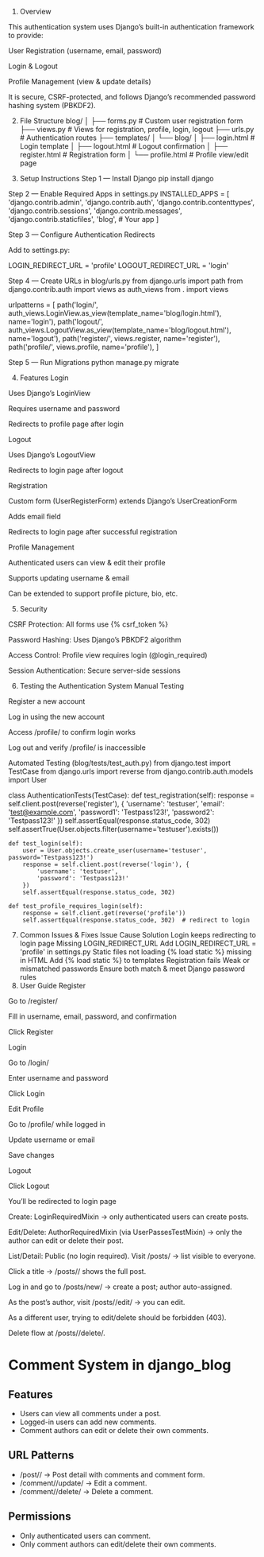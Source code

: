 1. Overview

This authentication system uses Django’s built-in authentication framework to provide:

User Registration (username, email, password)

Login & Logout

Profile Management (view & update details)

It is secure, CSRF-protected, and follows Django’s recommended password hashing system (PBKDF2).

2. File Structure
blog/
│
├── forms.py               # Custom user registration form
├── views.py               # Views for registration, profile, login, logout
├── urls.py                 # Authentication routes
├── templates/
│   └── blog/
│       ├── login.html      # Login template
│       ├── logout.html     # Logout confirmation
│       ├── register.html   # Registration form
│       └── profile.html    # Profile view/edit page

3. Setup Instructions
Step 1 — Install Django
pip install django

Step 2 — Enable Required Apps in settings.py
INSTALLED_APPS = [
    'django.contrib.admin',
    'django.contrib.auth',
    'django.contrib.contenttypes',
    'django.contrib.sessions',
    'django.contrib.messages',
    'django.contrib.staticfiles',
    'blog',  # Your app
]

Step 3 — Configure Authentication Redirects

Add to settings.py:

LOGIN_REDIRECT_URL = 'profile'
LOGOUT_REDIRECT_URL = 'login'

Step 4 — Create URLs in blog/urls.py
from django.urls import path
from django.contrib.auth import views as auth_views
from . import views

urlpatterns = [
    path('login/', auth_views.LoginView.as_view(template_name='blog/login.html'), name='login'),
    path('logout/', auth_views.LogoutView.as_view(template_name='blog/logout.html'), name='logout'),
    path('register/', views.register, name='register'),
    path('profile/', views.profile, name='profile'),
]

Step 5 — Run Migrations
python manage.py migrate

4. Features
Login

Uses Django’s LoginView

Requires username and password

Redirects to profile page after login

Logout

Uses Django’s LogoutView

Redirects to login page after logout

Registration

Custom form (UserRegisterForm) extends Django’s UserCreationForm

Adds email field

Redirects to login page after successful registration

Profile Management

Authenticated users can view & edit their profile

Supports updating username & email

Can be extended to support profile picture, bio, etc.

5. Security

CSRF Protection: All forms use {% csrf_token %}

Password Hashing: Uses Django’s PBKDF2 algorithm

Access Control: Profile view requires login (@login_required)

Session Authentication: Secure server-side sessions

6. Testing the Authentication System
Manual Testing

Register a new account

Log in using the new account

Access /profile/ to confirm login works

Log out and verify /profile/ is inaccessible

Automated Testing (blog/tests/test_auth.py)
from django.test import TestCase
from django.urls import reverse
from django.contrib.auth.models import User

class AuthenticationTests(TestCase):
    def test_registration(self):
        response = self.client.post(reverse('register'), {
            'username': 'testuser',
            'email': 'test@example.com',
            'password1': 'Testpass123!',
            'password2': 'Testpass123!'
        })
        self.assertEqual(response.status_code, 302)
        self.assertTrue(User.objects.filter(username='testuser').exists())

    def test_login(self):
        user = User.objects.create_user(username='testuser', password='Testpass123!')
        response = self.client.post(reverse('login'), {
            'username': 'testuser',
            'password': 'Testpass123!'
        })
        self.assertEqual(response.status_code, 302)

    def test_profile_requires_login(self):
        response = self.client.get(reverse('profile'))
        self.assertEqual(response.status_code, 302)  # redirect to login

7. Common Issues & Fixes
Issue	Cause	Solution
Login keeps redirecting to login page	Missing LOGIN_REDIRECT_URL	Add LOGIN_REDIRECT_URL = 'profile' in settings.py
Static files not loading	{% load static %} missing in HTML	Add {% load static %} to templates
Registration fails	Weak or mismatched passwords	Ensure both match & meet Django password rules
8. User Guide
Register

Go to /register/

Fill in username, email, password, and confirmation

Click Register

Login

Go to /login/

Enter username and password

Click Login

Edit Profile

Go to /profile/ while logged in

Update username or email

Save changes

Logout

Click Logout

You’ll be redirected to login page


Create: LoginRequiredMixin → only authenticated users can create posts.

Edit/Delete: AuthorRequiredMixin (via UserPassesTestMixin) → only the author can edit or delete their post.

List/Detail: Public (no login required).
Visit /posts/ → list visible to everyone.

Click a title → /posts/<pk>/ shows the full post.

Log in and go to /posts/new/ → create a post; author auto-assigned.

As the post’s author, visit /posts/<pk>/edit/ → you can edit.

As a different user, trying to edit/delete should be forbidden (403).

Delete flow at /posts/<pk>/delete/.

# Comment System in django_blog

## Features
- Users can view all comments under a post.
- Logged-in users can add new comments.
- Comment authors can edit or delete their own comments.

## URL Patterns
- /post/<pk>/ → Post detail with comments and comment form.
- /comment/<pk>/update/ → Edit a comment.
- /comment/<pk>/delete/ → Delete a comment.

## Permissions
- Only authenticated users can comment.
- Only comment authors can edit/delete their own comments.
